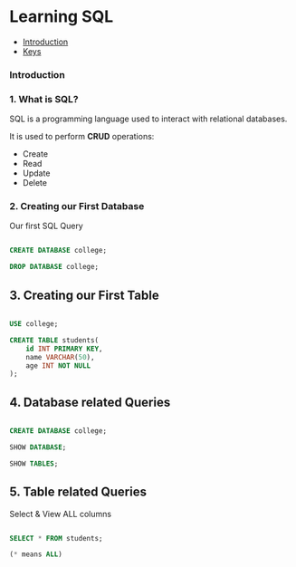 # Learning SQL

- [Introduction](#introduction)
- [Keys]()

### Introduction

### 1. What is SQL?

SQL is a programming language used to interact with relational databases.

It is used to perform **CRUD** operations:
- Create
- Read
- Update
- Delete

### 2. Creating our First Database

Our first SQL Query

```SQL

CREATE DATABASE college;

DROP DATABASE college;

```

## 3. Creating our First Table

```SQL

USE college;

CREATE TABLE students(
    id INT PRIMARY KEY,
    name VARCHAR(50),
    age INT NOT NULL
);

```

## 4. Database related Queries

```SQL

CREATE DATABASE college;

SHOW DATABASE;

SHOW TABLES;

```

## 5. Table related Queries

Select & View ALL columns

```SQL

SELECT * FROM students;

(* means ALL)

```